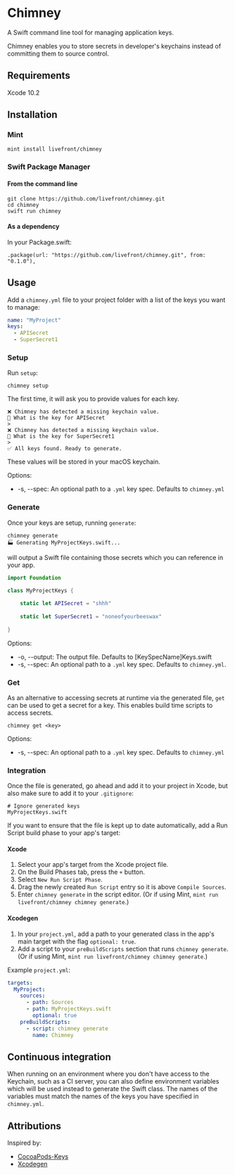 # Chimney
A Swift command line tool for managing application keys.

Chimney enables you to store secrets in developer's keychains instead of committing them to source control.

## Requirements

Xcode 10.2

## Installation

### Mint

```
mint install livefront/chimney
```

### Swift Package Manager

#### From the command line

```
git clone https://github.com/livefront/chimney.git
cd chimney
swift run chimney
```

#### As a dependency

In your Package.swift:
```
.package(url: "https://github.com/livefront/chimney.git", from: "0.1.0"),
```

## Usage

Add a `chimney.yml` file to your project folder with a list of the keys you want to manage:

```yaml
name: "MyProject"
keys:
  - APISecret
  - SuperSecret1
```

### Setup

Run `setup`:
```
chimney setup
```

The first time, it will ask you to provide values for each key.
```
❌ Chimney has detected a missing keychain value.
🔑 What is the key for APISecret
> 
❌ Chimney has detected a missing keychain value.
🔑 What is the key for SuperSecret1
> 
✅ All keys found. Ready to generate.

```
These values will be stored in your macOS keychain.

Options:
  - -s, --spec: An optional path to a `.yml` key spec. Defaults to `chimney.yml`

### Generate

Once your keys are setup, running `generate`:
```
chimney generate
🏭 Generating MyProjectKeys.swift...
```

will output a Swift file containing those secrets which you can reference in your app.

```swift
import Foundation

class MyProjectKeys {
    
    static let APISecret = "shhh"
    
    static let SuperSecret1 = "noneofyourbeeswax"
    
}
```

Options: 
   - -o, --output: The output file. Defaults to [KeySpecName]Keys.swift
   - -s, --spec: An optional path to a `.yml` key spec. Defaults to `chimney.yml`.
   
### Get

As an alternative to accessing secrets at runtime via the generated file, `get` can be used to get a secret for a key. This enables build time scripts to access secrets.

```
chimney get <key>
```

Options:
  - -s, --spec: An optional path to a `.yml` key spec. Defaults to `chimney.yml`

### Integration

Once the file is generated, go ahead and add it to your project in Xcode, but also make sure to add it to your `.gitignore`:

```
# Ignore generated keys
MyProjectKeys.swift
```

If you want to ensure that the file is kept up to date automatically, add a Run Script build phase to your app's target:

#### Xcode

1. Select your app's target from the Xcode project file.
2. On the Build Phases tab, press the `+` button.
3. Select `New Run Script Phase`.
4. Drag the newly created `Run Script` entry so it is above `Compile Sources`.
5. Enter `chimney generate` in the script editor. (Or if using Mint, `mint run livefront/chimney chimney generate`.)

#### Xcodegen

1. In your `project.yml`, add a path to your generated class in the app's main target with the flag `optional: true`.
2. Add a script to your `preBuildScripts` section that runs `chimney generate`. (Or if using Mint, `mint run livefront/chimney chimney generate`.)

Example `project.yml`:
```yml
targets:
  MyProject:
    sources:
      - path: Sources
      - path: MyProjectKeys.swift
        optional: true
    preBuildScripts:
      - script: chimney generate
        name: Chimney
```

## Continuous integration

When running on an environment where you don't have access to the Keychain, such as a CI server, you can also define environment variables which will be used instead to generate the Swift class. The names of the variables must match the names of the keys you have specified in `chimney.yml`.

## Attributions

Inspired by:
  - [CocoaPods-Keys](https://github.com/orta/cocoapods-keys)
  - [Xcodegen](https://github.com/yonaskolb/XcodeGen)
